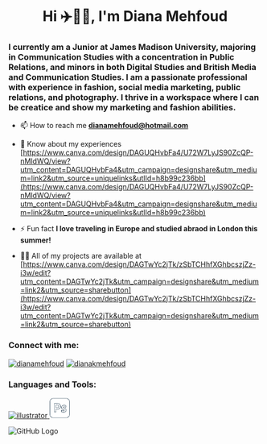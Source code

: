 <h1 align="center">Hi ✈️🌷📸, I'm Diana Mehfoud</h1>
<h3 align="left">I currently am a Junior at James Madison University, majoring in Communication Studies with a concentration in Public Relations, and minors in both Digital Studies and British Media and Communication Studies. I am a passionate professional with experience in fashion, social media marketing, public relations, and photography. I thrive in a workspace where I can be creatice and show my marketing and fashion abilities.</h3>

- 📫 How to reach me **dianamehfoud@hotmail.com**

- 📄 Know about my experiences [https://www.canva.com/design/DAGUQHvbFa4/U72W7LyJS90ZcQP-nMldWQ/view?utm_content=DAGUQHvbFa4&utm_campaign=designshare&utm_medium=link2&utm_source=uniquelinks&utlId=h8b99c236bb](https://www.canva.com/design/DAGUQHvbFa4/U72W7LyJS90ZcQP-nMldWQ/view?utm_content=DAGUQHvbFa4&utm_campaign=designshare&utm_medium=link2&utm_source=uniquelinks&utlId=h8b99c236bb)

- ⚡ Fun fact **I love traveling in Europe and studied abraod in London this summer!**

- 👨‍💻 All of my projects are available at [https://www.canva.com/design/DAGTwYc2jTk/zSbTCHhfXGhbcszjZz-i3w/edit?utm_content=DAGTwYc2jTk&utm_campaign=designshare&utm_medium=link2&utm_source=sharebutton](https://www.canva.com/design/DAGTwYc2jTk/zSbTCHhfXGhbcszjZz-i3w/edit?utm_content=DAGTwYc2jTk&utm_campaign=designshare&utm_medium=link2&utm_source=sharebutton)

<h3 align="left">Connect with me:</h3>
<p align="left">
<a href="https://fb.com/dianamehfoud" target="blank"><img align="center" src="https://raw.githubusercontent.com/rahuldkjain/github-profile-readme-generator/master/src/images/icons/Social/facebook.svg" alt="dianamehfoud" height="30" width="40" /></a>
<a href="https://instagram.com/dianakmehfoud" target="blank"><img align="center" src="https://raw.githubusercontent.com/rahuldkjain/github-profile-readme-generator/master/src/images/icons/Social/instagram.svg" alt="dianakmehfoud" height="30" width="40" /></a>
</p>

<h3 align="left">Languages and Tools:</h3>
<p align="left"> <a href="https://www.adobe.com/in/products/illustrator.html" target="_blank" rel="noreferrer"> <img src="https://www.vectorlogo.zone/logos/adobe_illustrator/adobe_illustrator-icon.svg" alt="illustrator" width="40" height="40"/> </a> <a href="https://www.photoshop.com/en" target="_blank" rel="noreferrer"> <img src="https://raw.githubusercontent.com/devicons/devicon/master/icons/photoshop/photoshop-line.svg" alt="photoshop" width="40" height="40"/> </a> </p>

![GitHub Logo](https://github.githubassets.com/images/modules/logos_page/GitHub-Mark.png "GitHub Logo")
